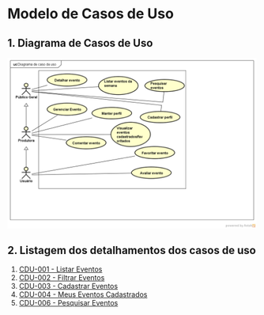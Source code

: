 # Modelo de Casos de Uso

## 1. Diagrama de Casos de Uso

![Diagrama de Casos de Uso](VumboraUseCase_Diagram.png)

## 2. Listagem dos detalhamentos dos casos de uso

1. [CDU-001 - Listar Eventos](cdu-001-Listar-Evento(F03)/Listar-eventos.md)
2. [CDU-002 - Filtrar Eventos](cdu-002-Filtrar-Eventos(F08)/Filtrar-eventos.md)
3. [CDU-003 - Cadastrar Eventos](cdu-003-Cadastro-de-Evento(F01)/Cadastrar-Evento.md)
4. [CDU-004 - Meus Eventos Cadastrados](cdu-004-Meus-Eventos-Cadastrados(F04)/Meus-Eventos-Cadastrados.md)
5. [CDU-006 - Pesquisar Eventos](cdu-006-Pesquisar-Eventos/Pesquisar-Eventos.md)

